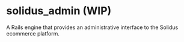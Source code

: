 # solidus_admin (WIP)

A Rails engine that provides an administrative interface to the Solidus ecommerce platform.

